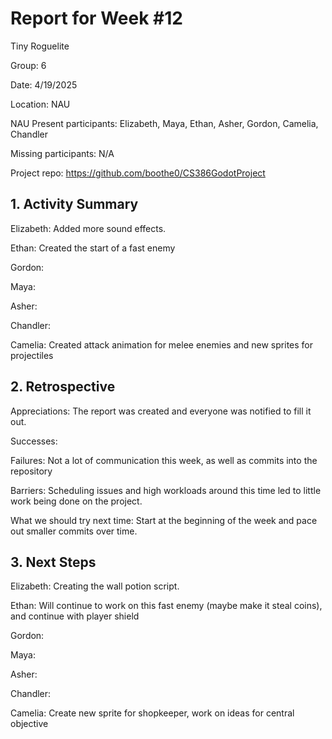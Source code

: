 # Report for Week #12

Tiny Roguelite

Group: 6

Date: 4/19/2025

Location: NAU

NAU Present participants: Elizabeth, Maya, Ethan, Asher, Gordon, Camelia, Chandler 

Missing participants: N/A

Project repo: https://github.com/boothe0/CS386GodotProject

## 1. Activity Summary
Elizabeth: Added more sound effects.

Ethan: Created the start of a fast enemy

Gordon:

Maya:

Asher:

Chandler:

Camelia: Created attack animation for melee enemies and new sprites for projectiles

## 2. Retrospective

Appreciations: The report was created and everyone was notified to fill it out.

Successes: 

Failures: Not a lot of communication this week, as well as commits into the repository

Barriers: Scheduling issues and high workloads around this time led to little work being done on the project.

What we should try next time: Start at the beginning of the week and pace out smaller commits over time.

## 3. Next Steps
Elizabeth: Creating the wall potion script.

Ethan: Will continue to work on this fast enemy (maybe make it steal coins), and continue with player shield

Gordon:

Maya:

Asher:

Chandler:

Camelia: Create new sprite for shopkeeper, work on ideas for central objective
